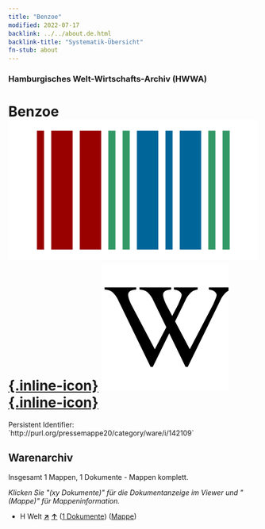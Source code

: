 ```yaml
---
title: "Benzoe"
modified: 2022-07-17
backlink: ../../about.de.html
backlink-title: "Systematik-Übersicht"
fn-stub: about
---
```


### Hamburgisches Welt-Wirtschafts-Archiv (HWWA)

# Benzoe &#160; [![Wikidata](/images/Wikidata-logo.svg "Wikidata"){.inline-icon}](http://www.wikidata.org/entity/Q793163) [![Wikipedia](/images/Wikipedia-W.svg "Wikipedia"){.inline-icon}](https://de.wikipedia.org/wiki/Benzoe)

<div class="hint">Persistent Identifier: `http://purl.org/pressemappe20/category/ware/i/142109`</div>







## Warenarchiv




Insgesamt 1 Mappen, 1 Dokumente - Mappen komplett.

_Klicken Sie "(xy Dokumente)" für die Dokumentanzeige im Viewer und "(Mappe)" für Mappeninformation._



- H Welt [**&nearr;**](../../../geo/i/141728/about.de.html "Welt (alle Mappen)") [**&uarr;**](../../../geo/about.de.html#H "Ländersystematik") (<a href="https://pm20.zbw.eu/iiifview/folder/wa/142109,141728" title="über: Benzoe : Welt" target="_blank">1 Dokumente</a>) ([Mappe](../../../../folder/wa/1421xx/142109/1417xx/141728/about.de.html))








